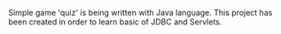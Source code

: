 Simple game 'quiz' is being written with Java language.
This project has been created in order to learn basic of JDBC and Servlets.
